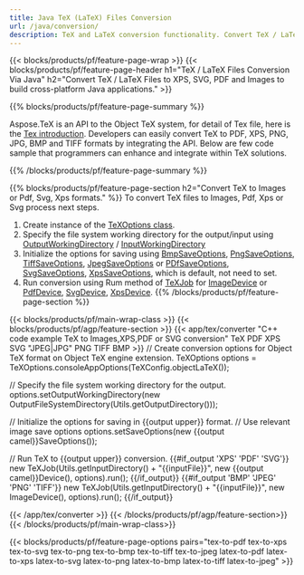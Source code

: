```yaml
---
title: Java TeX (LaTeX) Files Conversion
url: /java/conversion/
description: TeX and LaTeX conversion functionality. Convert TeX / LaTeX files to PDF, SVG, XPS, and image formats including PNG, JPEG, TIFF, and BMP using this .NET API solution.
---
```


{{< blocks/products/pf/feature-page-wrap >}}
{{< blocks/products/pf/feature-page-header h1="TeX / LaTeX Files Conversion Via Java" h2="Convert TeX / LaTeX Files to XPS, SVG, PDF and Images to build cross-platform Java applications." >}}

{{% blocks/products/pf/feature-page-summary %}}


Aspose.TeX is an API to the Object TeX system, for detail of Tex file, here is the [Tex introduction](https://docs.aspose.com/tex/net/what-is-tex/). Developers can easily convert TeX to PDF, XPS, PNG, JPG, BMP and TIFF formats by integrating the API. Below are few code sample that programmers can enhance and integrate within TeX solutions.



{{% /blocks/products/pf/feature-page-summary  %}}

{{% blocks/products/pf/feature-page-section  h2="Convert TeX to Images or Pdf, Svg, Xps formats." %}}
To convert TeX files to Images, Pdf, Xps or Svg process next steps. 
1. Create instance of the [TeXOptions class](https://apireference.aspose.com/tex/java/com.aspose.tex/texoptions). 
2. Specify the file system working directory for the output/input using [OutputWorkingDirectory](https://reference.aspose.com/tex/java/com.aspose.tex/TeXOptions#setOutputWorkingDirectory-com.aspose.tex.IOutputWorkingDirectory-)  / [InputWorkingDirectory](https://reference.aspose.com/tex/java/com.aspose.tex/TeXOptions#setInputWorkingDirectory-com.aspose.tex.IInputWorkingDirectory-) 
3. Initialize the options for saving using [BmpSaveOptions](https://reference.aspose.com/tex/java/com.aspose.tex.rendering/BmpSaveOptions), 
[PngSaveOptions](https://reference.aspose.com/tex/java/com.aspose.tex.rendering/PngSaveOptions), 
[TiffSaveOptions](https://reference.aspose.com/tex/java/com.aspose.tex.rendering/TiffSaveOptions),
[JpegSaveOptions](https://reference.aspose.com/tex/java/com.aspose.tex.rendering/JpegSaveOptions)
 or [PDfSaveOptions](https://reference.aspose.com/tex/java/com.aspose.tex.rendering/PdfSaveOptions), 
[SvgSaveOptions](https://reference.aspose.com/tex/java/com.aspose.tex.rendering/SvgSaveOptions), 
[XpsSaveOptions](https://reference.aspose.com/tex/java/com.aspose.tex.rendering/XpsSaveOptions), which is default, not need to set.
4. Run conversion using Rum method of [TeXJob](https://reference.aspose.com/tex/java/com.aspose.tex/TeXJob) for 
[ImageDevice](https://reference.aspose.com/tex/java/com.aspose.tex.rendering/ImageDevice) or
[PdfDevice](https://reference.aspose.com/tex/java/com.aspose.tex.rendering/PdfDevice),
[SvgDevice](https://reference.aspose.com/tex/java/com.aspose.tex.rendering/SvgDevice),
[XpsDevice](https://reference.aspose.com/tex/java/com.aspose.tex.rendering/XpsDevice).
{{% /blocks/products/pf/feature-page-section %}}

{{< blocks/products/pf/main-wrap-class >}}
{{< blocks/products/pf/agp/feature-section >}}
{{< app/tex/converter "C++ code example TeX to Images,XPS,PDF or SVG conversion" TeX PDF XPS SVG "JPEG|JPG" PNG TIFF BMP >}}
// Create conversion options for Object TeX format on Object TeX engine extension.
TeXOptions options = TeXOptions.consoleAppOptions(TeXConfig.objectLaTeX());

// Specify the file system working directory for the output.
options.setOutputWorkingDirectory(new OutputFileSystemDirectory(Utils.getOutputDirectory()));

// Initialize the options for saving in {{output upper}} format.
// Use relevant image save options
options.setSaveOptions(new {{output camel}}SaveOptions());

// Run TeX to {{output upper}} conversion.
{{#if_output 'XPS' 'PDF' 'SVG'}}
new TeXJob(Utils.getInputDirectory() + "{{inputFile}}", new {{output camel}}Device(), options).run();
{{/if_output}}
{{#if_output 'BMP' 'JPEG' 'PNG' 'TIFF'}}
new TeXJob(Utils.getInputDirectory() + "{{inputFile}}", new ImageDevice(), options).run();
{{/if_output}}

{{< /app/tex/converter >}}
{{< /blocks/products/pf/agp/feature-section>}}
{{< /blocks/products/pf/main-wrap-class>}}

{{< blocks/products/pf/feature-page-options pairs="tex-to-pdf tex-to-xps tex-to-svg tex-to-png tex-to-bmp tex-to-tiff tex-to-jpeg latex-to-pdf latex-to-xps latex-to-svg latex-to-png latex-to-bmp latex-to-tiff latex-to-jpeg" >}}
